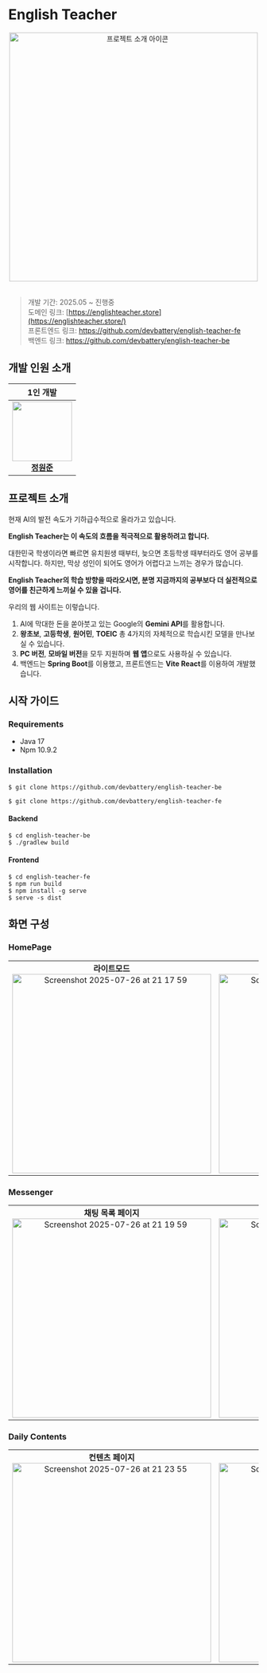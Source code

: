 # English Teacher

<div align="center">
  <img src="https://github.com/user-attachments/assets/ddf05811-8290-427d-992d-47cc0c5c0880" alt="프로젝트 소개 아이콘" width="500"/>
</div>

<br>

> 개발 기간: 2025.05 ~ 진행중  
> 도메인 링크: [https://englishteacher.store](https://englishteacher.store/)  
> 프론트엔드 링크: https://github.com/devbattery/english-teacher-fe  
> 백엔드 링크: https://github.com/devbattery/english-teacher-be

## 개발 인원 소개

|                                                                                  1인 개발                                                                                  |
|:-----------------------------------------------------------------------------------------------------------------------------------------------------------------------:|
| <a href="https://github.com/devbattery"><img src="https://avatars.githubusercontent.com/devbattery" width="120px;"></a><br/>[<b>정원준</b>](https://github.com/devbattery) |

## 프로젝트 소개

현재 AI의 발전 속도가 기하급수적으로 올라가고 있습니다.

**English Teacher는 이 속도의 흐름을 적극적으로 활용하려고 합니다.**

대한민국 학생이라면 빠르면 유치원생 때부터, 늦으면 초등학생 때부터라도 영어 공부를 시작합니다. 하지만, 막상 성인이 되어도 영어가 어렵다고 느끼는 경우가 많습니다.

**English Teacher의 학습 방향을 따라오시면, 분명 지금까지의 공부보다 더 실전적으로 영어를 친근하게 느끼실 수 있을 겁니다.**

우리의 웹 사이트는 이렇습니다.

1. AI에 막대한 돈을 쏟아붓고 있는 Google의 **Gemini API**를 활용합니다.
2. **왕초보**, **고등학생**, **원어민**, **TOEIC** 총 4가지의 자체적으로 학습시킨 모델을 만나보실 수 있습니다.
3. **PC 버전**, **모바일 버전**을 모두 지원하며 **웹 앱**으로도 사용하실 수 있습니다.
4. 백엔드는 **Spring Boot**를 이용했고, 프론트엔드는 **Vite React**를 이용하여 개발했습니다.

## 시작 가이드

### Requirements

- Java 17
- Npm 10.9.2

### Installation

```shell
$ git clone https://github.com/devbattery/english-teacher-be
```

```shell
$ git clone https://github.com/devbattery/english-teacher-fe
```

#### Backend

```shell
$ cd english-teacher-be
$ ./gradlew build
```

#### Frontend

```shell
$ cd english-teacher-fe
$ npm run build
$ npm install -g serve
$ serve -s dist
```

## 화면 구성

### HomePage

<table>
  <tr>
    <td align="center">
      <strong>라이트모드</strong> <br/>
      <img width="400" alt="Screenshot 2025-07-26 at 21 17 59" src="https://github.com/user-attachments/assets/98e34519-c9f7-4f1d-98b2-66f8c41938a5" />
    </td>
    <td align="center">
      <strong>다크모드</strong> <br/>
      <img width="400" alt="Screenshot 2025-07-26 at 21 18 29" src="https://github.com/user-attachments/assets/805180fa-5b0a-4ac3-86e4-fc702b13f840" />
    </td>
  </tr>
</table>

### Messenger

<table>
  <tr>
    <td align="center">
      <strong>채팅 목록 페이지</strong> <br/>
      <img width="400" alt="Screenshot 2025-07-26 at 21 19 59" src="https://github.com/user-attachments/assets/9e28d1f8-ff5f-4c8d-ac26-7aa29a4c4ade" />
    </td>
    <td align="center">
      <strong>채팅 세부 페이지</strong> <br/>
      <img width="400" alt="Screenshot 2025-07-26 at 21 22 28" src="https://github.com/user-attachments/assets/b113479f-ef8d-46e8-a5c9-e8fc604c10df" />
    </td>
  </tr>
</table>

### Daily Contents

<table>
  <tr>
    <td align="center">
      <strong>컨텐츠 페이지</strong> <br/>
      <img width="400" alt="Screenshot 2025-07-26 at 21 23 55" src="https://github.com/user-attachments/assets/b73ded9e-f294-40cb-af7b-d0b8422a3e20" />
    </td>
    <td align="center">
      <strong>컨텐츠 단어장 생성 기능</strong> <br/>
      <img width="400" alt="Screenshot 2025-07-26 at 21 24 49" src="https://github.com/user-attachments/assets/e0c50784-eaa6-4d5e-a90f-cc6f7e1849f1" />
    </td>
  </tr>
</table>
